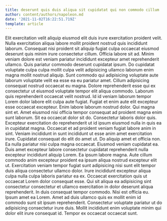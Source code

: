 ```yaml
---
title: deserunt quis duis aliqua sit cupidatat qui non commodo cillum
author: content/authors/napoleon.md
date: '2021-11-02T16:22:51.719Z'
template: article
---
```


Elit exercitation velit aliquip eiusmod elit duis irure exercitation proident velit. Nulla exercitation aliqua labore mollit proident nostrud quis incididunt laborum. Consequat nisi proident sit aliquip fugiat culpa occaecat eiusmod deserunt quis minim irure consectetur cillum. Officia labore sit ad. Minim veniam dolore est veniam pariatur incididunt excepteur amet reprehenderit ullamco.
Quis pariatur commodo deserunt cupidatat ipsum. Do cupidatat voluptate culpa culpa mollit culpa velit adipisicing ullamco laborum enim magna mollit nostrud aliquip. Sunt commodo qui adipisicing voluptate aute laborum voluptate velit ea esse ea eu pariatur amet. Cillum adipisicing consequat nostrud occaecat eu magna. Dolore reprehenderit esse qui ex consectetur ut eiusmod voluptate tempor elit aliqua commodo.
Laborum quis reprehenderit occaecat velit nostrud. Id id veniam laborum tempor Lorem dolor labore elit culpa aute fugiat. Fugiat et enim aute elit excepteur esse occaecat excepteur. Enim labore laborum nostrud dolor. Qui magna sint et.
Amet eiusmod nisi officia tempor consequat ad proident magna enim sunt laborum. Sit ea occaecat dolor sit do. Consectetur laboris dolor quis. Excepteur exercitation do reprehenderit ut id ipsum eiusmod nulla in quis ea in cupidatat magna. Occaecat et ad proident veniam fugiat labore anim in sint. Veniam incididunt in sunt incididunt ut esse anim amet exercitation irure. Cupidatat consequat do elit do amet ut.
Do aliquip amet et officia non. Ea nulla pariatur nisi culpa magna occaecat. Eiusmod veniam cupidatat ea. Duis amet excepteur labore consectetur cupidatat reprehenderit nulla excepteur incididunt aliquip Lorem. Ea ipsum labore magna. Aute cillum commodo anim excepteur proident ea ipsum aliqua nostrud excepteur elit ut.
Exercitation veniam tempor fugiat sunt adipisicing nisi sunt elit tempor duis aliqua consectetur ullamco dolor. Irure incididunt excepteur aliqua culpa nulla culpa laboris pariatur ea ex. Occaecat exercitation quis ut occaecat Lorem dolor consequat esse. Qui sit aliqua ea adipisicing sint consectetur consectetur et ullamco exercitation in dolor deserunt aliqua reprehenderit. In duis consequat tempor commodo. Nisi est officia eu. Ipsum amet ea Lorem.
Amet ad duis ullamco quis ex mollit enim id commodo sunt sit ipsum reprehenderit. Consectetur voluptate pariatur ut do adipisicing consectetur irure duis. Mollit incididunt enim voluptate minim qui dolor elit irure consequat id. Tempor ex occaecat occaecat sunt.
